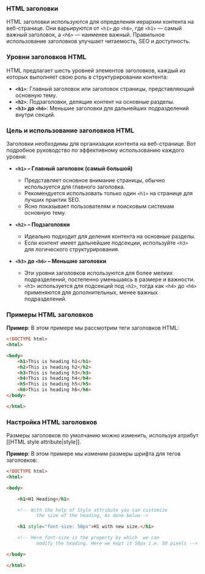 ### HTML заголовки

HTML заголовки используются для определения иерархии контента на веб-странице. Они варьируются от `<h1>` до `<h6>`, где `<h1>` — самый важный заголовок, а `<h6>` — наименее важный. Правильное использование заголовков улучшает читаемость, SEO и доступность.

### Уровни заголовков HTML

HTML предлагает шесть уровней элементов заголовков, каждый из которых выполняет свою роль в структурировании контента:

- **`<h1>`**: Главный заголовок или заголовок страницы, представляющий основную тему.
- **`<h2>`**: Подзаголовки, делящие контент на основные разделы.
- **`<h3>` до `<h6>`**: Меньшие заголовки для дальнейших подразделений внутри секций.

### Цель и использование заголовков HTML

Заголовки необходимы для организации контента на веб-странице. Вот подробное руководство по эффективному использованию каждого уровня:

- **`<h1>` – Главный заголовок (самый большой)**
    
    - Представляет основное внимание страницы, обычно используется для главного заголовка.
    - Рекомендуется использовать только один `<h1>` на странице для лучших практик SEO.
    - Ясно показывает пользователям и поисковым системам основную тему.
- **`<h2>` – Подзаголовки**
    
    - Идеально подходит для деления контента на основные разделы.
    - Если контент имеет дальнейшие подсекции, используйте `<h3>` для логического структурирования.
- **`<h3>` до `<h6>` – Меньшие заголовки**
    
    - Эти уровни заголовков используются для более мелких подразделений, постепенно уменьшаясь в размере и важности.
    - `<h3>` используется для подсекций под `<h2>`, тогда как `<h4>` до `<h6>` применяются для дополнительных, менее важных подразделений.

### Примеры HTML заголовков

**Пример**: В этом примере мы рассмотрим теги заголовков HTML:
```html
<!DOCTYPE html>
<html>

<body>
    <h1>This is heading h1</h1>
    <h2>This is heading h2</h2>
    <h3>This is heading h3</h3>
    <h4>This is heading h4</h4>
    <h5>This is heading h5</h5>
    <h6>This is heading h6</h6>
</body>

</html>
```

### Настройка HTML заголовков

Размеры заголовков по умолчанию можно изменить, используя атрибут [[HTML style attribute|style]].

**Пример**: В этом примере мы изменим размеры шрифта для тегов заголовков:
```html
<!DOCTYPE html>
<html>

<body>

    <h1>H1 Heading</h1>

    <!-- With the help of Style attribute you can customize
           the size of the heading, As done below-->

    <h1 style="font-size: 50px">H1 with new size.</h1>

    <!-- Here font-size is the property by which  we can 
           modify the heading. Here we kept it 50px i.e. 50 pixels -->

</body>

</html>
```

